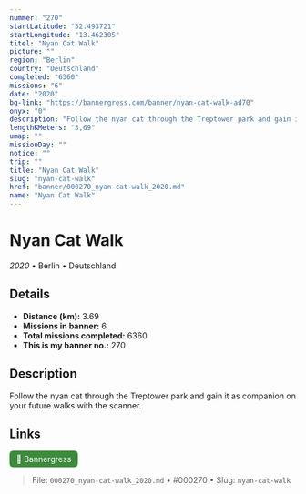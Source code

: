 ```yaml
---
nummer: "270"
startLatitude: "52.493721"
startLongitude: "13.462305"
titel: "Nyan Cat Walk"
picture: ""
region: "Berlin"
country: "Deutschland"
completed: "6360"
missions: "6"
date: "2020"
bg-link: "https://bannergress.com/banner/nyan-cat-walk-ad70"
onyx: "0"
description: "Follow the nyan cat through the Treptower park and gain it as companion on your future walks with the scanner."
lengthKMeters: "3,69"
umap: ""
missionDay: ""
notice: ""
trip: ""
title: "Nyan Cat Walk"
slug: "nyan-cat-walk"
href: "banner/000270_nyan-cat-walk_2020.md"
name: "Nyan Cat Walk"
---
```

# Nyan Cat Walk

*2020* • Berlin • Deutschland





## Details
- **Distance (km):** 3.69
- **Missions in banner:** 6
- **Total missions completed:** 6360
- **This is my banner no.:** 270



## Description
Follow the nyan cat through the Treptower park and gain it as companion on your future walks with the scanner.



## Links
<a href="https://bannergress.com/banner/nyan-cat-walk-ad70" target="_blank" style="display:inline-block;margin-right:8px;padding:6px 12px;background:#3c8b3c;color:#fff;text-decoration:none;border-radius:6px;">🔗 Bannergress</a>



> File: `000270_nyan-cat-walk_2020.md`
> • #000270
> • Slug: `nyan-cat-walk`
